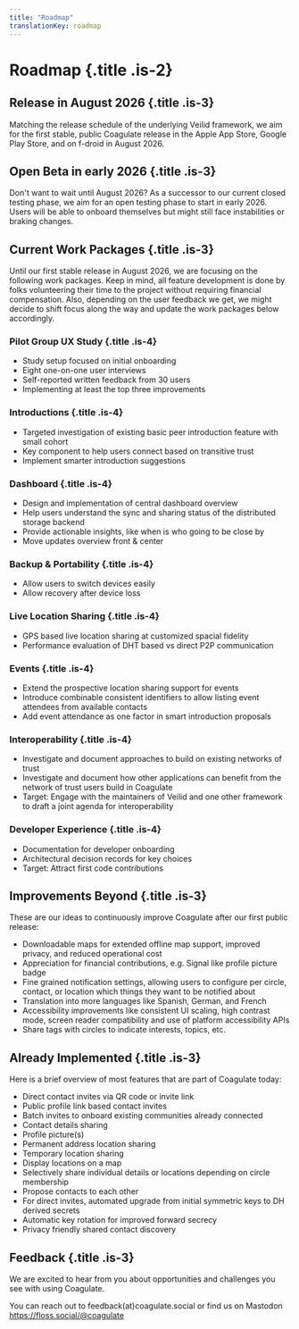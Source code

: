 ```yaml
---
title: "Roadmap"
translationKey: roadmap
---
```


# Roadmap {.title .is-2}

## Release in August 2026 {.title .is-3}

Matching the release schedule of the underlying Veilid framework, we aim for the first stable, public Coagulate release in the Apple App Store, Google Play Store, and on f-droid in August 2026.

## Open Beta in early 2026 {.title .is-3}

Don't want to wait until August 2026?
As a successor to our current closed testing phase, we aim for an open testing phase to start in early 2026.
Users will be able to onboard themselves but might still face instabilities or braking changes.

## Current Work Packages {.title .is-3}

Until our first stable release in August 2026, we are focusing on the following work packages.
Keep in mind, all feature development is done by folks volunteering their time to the project without requiring financial compensation.
Also, depending on the user feedback we get, we might decide to shift focus along the way and update the work packages below accordingly.

### Pilot Group UX Study {.title .is-4}
- Study setup focused on initial onboarding
- Eight one-on-one user interviews
- Self-reported written feedback from 30 users
- Implementing at least the top three improvements

### Introductions {.title .is-4}
- Targeted investigation of existing basic peer introduction feature with small cohort
- Key component to help users connect based on transitive trust
- Implement smarter introduction suggestions

### Dashboard {.title .is-4}
- Design and implementation of central dashboard overview
- Help users understand the sync and sharing status of the distributed storage backend
- Provide actionable insights, like when is who going to be close by
- Move updates overview front & center

### Backup & Portability {.title .is-4}
- Allow users to switch devices easily
- Allow recovery after device loss

### Live Location Sharing {.title .is-4}
- GPS based live location sharing at customized spacial fidelity
- Performance evaluation of DHT based vs direct P2P communication

### Events {.title .is-4}
- Extend the prospective location sharing support for events
- Introduce combinable consistent identifiers to allow listing event attendees from available contacts
- Add event attendance as one factor in smart introduction proposals

### Interoperability {.title .is-4}
- Investigate and document approaches to build on existing networks of trust
- Investigate and document how other applications can benefit from the network of trust users build in Coagulate
- Target: Engage with the maintainers of Veilid and one other framework to draft a joint agenda for interoperability

### Developer Experience {.title .is-4}
- Documentation for developer onboarding
- Architectural decision records for key choices
- Target: Attract first code contributions

## Improvements Beyond {.title .is-3}

These are our ideas to continuously improve Coagulate after our first public release:
- Downloadable maps for extended offline map support, improved privacy, and reduced operational cost
- Appreciation for financial contributions, e.g. Signal like profile picture badge
- Fine grained notification settings, allowing users to configure per circle, contact, or location which things they want to be notified about
- Translation into more languages like Spanish, German, and French
- Accessibility improvements like consistent UI scaling, high contrast mode, screen reader compatibility and use of platform accessibility APIs
- Share tags with circles to indicate interests, topics, etc.

## Already Implemented {.title .is-3}

Here is a brief overview of most features that are part of Coagulate today:
- Direct contact invites via QR code or invite link
- Public profile link based contact invites
- Batch invites to onboard existing communities already connected
- Contact details sharing
- Profile picture(s)
- Permanent address location sharing
- Temporary location sharing
- Display locations on a map
- Selectively share individual details or locations depending on circle membership
- Propose contacts to each other
- For direct invites, automated upgrade from initial symmetric keys to DH derived secrets
- Automatic key rotation for improved forward secrecy
- Privacy friendly shared contact discovery

## Feedback {.title .is-3}

We are excited to hear from you about opportunities and challenges you see with using Coagulate.

You can reach out to feedback(at)coagulate.social or find us on Mastodon https://floss.social/@coagulate
